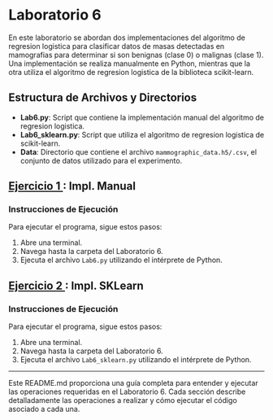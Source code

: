 # Laboratorio 6

En este laboratorio se abordan dos implementaciones del algoritmo de regresion logistica para clasificar datos de masas detectadas en mamografias para determinar si son benignas (clase 0) o malignas (clase 1). Una implementación se realiza manualmente en Python, mientras que la otra utiliza el algoritmo de regresion logistica de la biblioteca scikit-learn.

## Estructura de Archivos y Directorios

- **Lab6.py**: Script que contiene la implementación manual del algoritmo de regresion logistica.
- **Lab6_sklearn.py**: Script que utiliza el algoritmo de regresion logistica de scikit-learn.
- **Data**: Directorio que contiene el archivo `mammographic_data.h5/.csv`, el conjunto de datos utilizado para el experimento.


## [Ejercicio 1 ](./Lab6.py): Impl. Manual

### Instrucciones de Ejecución
Para ejecutar el programa, sigue estos pasos:
1. Abre una terminal.
2. Navega hasta la carpeta del Laboratorio 6.
3. Ejecuta el archivo `Lab6.py` utilizando el intérprete de Python.


## [Ejercicio 2 ](./Lab6_sklearn.py): Impl. SKLearn

### Instrucciones de Ejecución
Para ejecutar el programa, sigue estos pasos:
1. Abre una terminal.
2. Navega hasta la carpeta del Laboratorio 6.
3. Ejecuta el archivo `Lab6_sklearn.py` utilizando el intérprete de Python.


---
Este README.md proporciona una guía completa para entender y ejecutar las operaciones requeridas en el Laboratorio 6. Cada sección describe detalladamente las operaciones a realizar y cómo ejecutar el código asociado a cada una.
